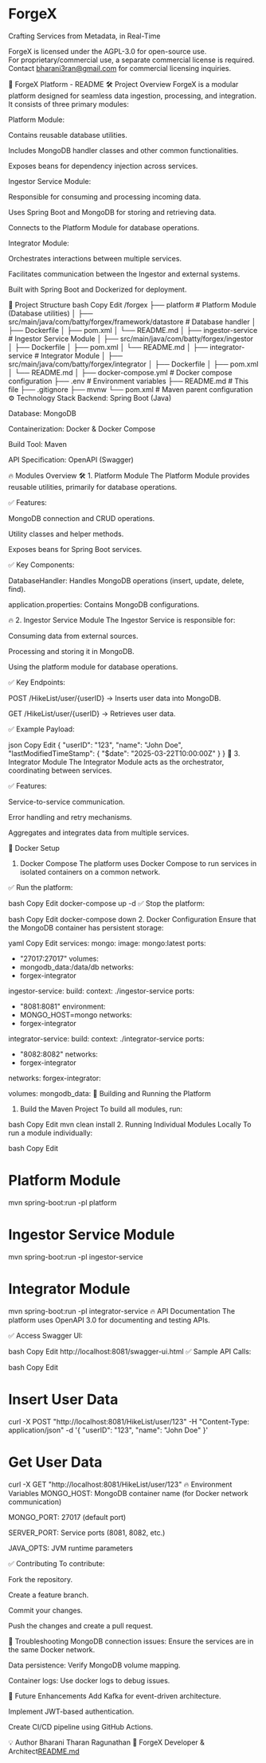 # ForgeX
Crafting Services from Metadata, in Real-Time



ForgeX is licensed under the AGPL-3.0 for open-source use.  
For proprietary/commercial use, a separate commercial license is required.  
Contact bharani3ran@gmail.com for commercial licensing inquiries.


🚀 ForgeX Platform - README
🛠️ Project Overview
ForgeX is a modular platform designed for seamless data ingestion, processing, and integration. It consists of three primary modules:

Platform Module:

Contains reusable database utilities.

Includes MongoDB handler classes and other common functionalities.

Exposes beans for dependency injection across services.

Ingestor Service Module:

Responsible for consuming and processing incoming data.

Uses Spring Boot and MongoDB for storing and retrieving data.

Connects to the Platform Module for database operations.

Integrator Module:

Orchestrates interactions between multiple services.

Facilitates communication between the Ingestor and external systems.

Built with Spring Boot and Dockerized for deployment.

📁 Project Structure
bash
Copy
Edit
/forgex
├── platform                # Platform Module (Database utilities)
│      ├── src/main/java/com/batty/forgex/framework/datastore  # Database handler
│      ├── Dockerfile
│      ├── pom.xml
│      └── README.md
│
├── ingestor-service        # Ingestor Service Module
│      ├── src/main/java/com/batty/forgex/ingestor
│      ├── Dockerfile
│      ├── pom.xml
│      └── README.md
│
├── integrator-service      # Integrator Module
│      ├── src/main/java/com/batty/forgex/integrator
│      ├── Dockerfile
│      ├── pom.xml
│      └── README.md
│
├── docker-compose.yml      # Docker compose configuration
├── .env                    # Environment variables
├── README.md               # This file
├── .gitignore
├── mvnw
└── pom.xml                 # Maven parent configuration
⚙️ Technology Stack
Backend: Spring Boot (Java)

Database: MongoDB

Containerization: Docker & Docker Compose

Build Tool: Maven

API Specification: OpenAPI (Swagger)

🔥 Modules Overview
🛠️ 1. Platform Module
The Platform Module provides reusable utilities, primarily for database operations.

✅ Features:

MongoDB connection and CRUD operations.

Utility classes and helper methods.

Exposes beans for Spring Boot services.

✅ Key Components:

DatabaseHandler: Handles MongoDB operations (insert, update, delete, find).

application.properties: Contains MongoDB configurations.

🔥 2. Ingestor Service Module
The Ingestor Service is responsible for:

Consuming data from external sources.

Processing and storing it in MongoDB.

Using the platform module for database operations.

✅ Key Endpoints:

POST /HikeList/user/{userID} → Inserts user data into MongoDB.

GET /HikeList/user/{userID} → Retrieves user data.

✅ Example Payload:

json
Copy
Edit
{
"userID": "123",
"name": "John Doe",
"lastModifiedTimeStamp": {
"$date": "2025-03-22T10:00:00Z"
}
}
🔗 3. Integrator Module
The Integrator Module acts as the orchestrator, coordinating between services.

✅ Features:

Service-to-service communication.

Error handling and retry mechanisms.

Aggregates and integrates data from multiple services.

🐳 Docker Setup
1. Docker Compose
   The platform uses Docker Compose to run services in isolated containers on a common network.

✅ Run the platform:

bash
Copy
Edit
docker-compose up -d
✅ Stop the platform:

bash
Copy
Edit
docker-compose down
2. Docker Configuration
   Ensure that the MongoDB container has persistent storage:

yaml
Copy
Edit
services:
mongo:
image: mongo:latest
ports:
- "27017:27017"
volumes:
- mongodb_data:/data/db
networks:
- forgex-integrator

ingestor-service:
build:
context: ./ingestor-service
ports:
- "8081:8081"
environment:
- MONGO_HOST=mongo
networks:
- forgex-integrator

integrator-service:
build:
context: ./integrator-service
ports:
- "8082:8082"
networks:
- forgex-integrator

networks:
forgex-integrator:

volumes:
mongodb_data:
🚀 Building and Running the Platform
1. Build the Maven Project
   To build all modules, run:

bash
Copy
Edit
mvn clean install
2. Running Individual Modules Locally
   To run a module individually:

bash
Copy
Edit
# Platform Module
mvn spring-boot:run -pl platform

# Ingestor Service Module
mvn spring-boot:run -pl ingestor-service

# Integrator Module
mvn spring-boot:run -pl integrator-service
🔥 API Documentation
The platform uses OpenAPI 3.0 for documenting and testing APIs.

✅ Access Swagger UI:

bash
Copy
Edit
http://localhost:8081/swagger-ui.html
✅ Sample API Calls:

bash
Copy
Edit
# Insert User Data
curl -X POST "http://localhost:8081/HikeList/user/123" -H "Content-Type: application/json" -d '{
"userID": "123",
"name": "John Doe"
}'

# Get User Data
curl -X GET "http://localhost:8081/HikeList/user/123"
🔥 Environment Variables
MONGO_HOST: MongoDB container name (for Docker network communication)

MONGO_PORT: 27017 (default port)

SERVER_PORT: Service ports (8081, 8082, etc.)

JAVA_OPTS: JVM runtime parameters

✅ Contributing
To contribute:

Fork the repository.

Create a feature branch.

Commit your changes.

Push the changes and create a pull request.

🚀 Troubleshooting
MongoDB connection issues: Ensure the services are in the same Docker network.

Data persistence: Verify MongoDB volume mapping.

Container logs: Use docker logs <container-id> to debug issues.

🎯 Future Enhancements
Add Kafka for event-driven architecture.

Implement JWT-based authentication.

Create CI/CD pipeline using GitHub Actions.

💡 Author
Bharani Tharan Ragunathan
🔗 ForgeX Developer & Architect[README.md](integrator%2FREADME.md)